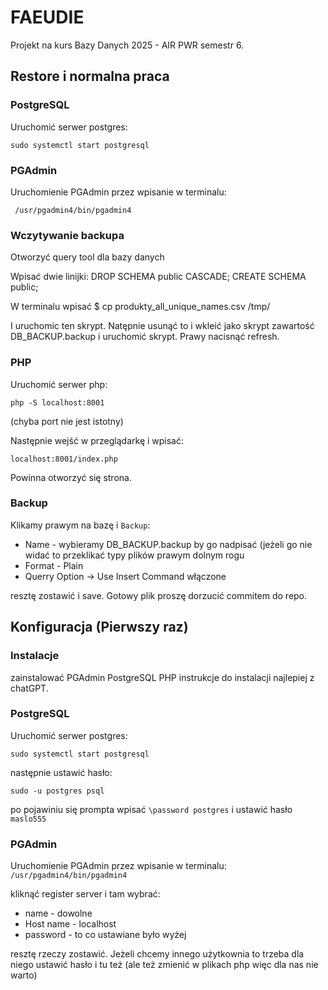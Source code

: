 
# FAEUDIE

Projekt na kurs Bazy Danych 2025 - AIR PWR semestr 6.

## Restore i normalna praca
### PostgreSQL
Uruchomić serwer postgres:

```sudo systemctl start postgresql```

### PGAdmin
Uruchomienie PGAdmin przez wpisanie w terminalu:

``` /usr/pgadmin4/bin/pgadmin4``` 

### Wczytywanie backupa
Otworzyć query tool dla bazy danych

Wpisać dwie linijki:
DROP SCHEMA public CASCADE;
CREATE SCHEMA public;

W terminalu wpisać $ cp produkty_all_unique_names.csv /tmp/


I uruchomic ten skrypt.
Natępnie usunąć to i wkleić jako skrypt zawartość DB_BACKUP.backup i uruchomić skrypt.
Prawy nacisnąć refresh.

### PHP
Uruchomić serwer php:

```php -S localhost:8001```

(chyba port nie jest istotny)

Następnie wejść w przeglądarkę i wpisać:

```localhost:8001/index.php```

Powinna otworzyć się strona.


### Backup
Klikamy prawym na bazę i ```Backup```:

- Name - wybieramy DB_BACKUP.backup by go nadpisać (jeżeli go nie widać to przeklikać typy plików prawym dolnym rogu
- Format - Plain
- Querry Option -> Use Insert Command włączone

resztę zostawić i save. Gotowy plik proszę dorzucić commitem do repo.

## Konfiguracja (Pierwszy raz)
### Instalacje
zainstalować
PGAdmin
PostgreSQL
PHP
instrukcje do instalacji najlepiej z chatGPT.

### PostgreSQL
Uruchomić serwer postgres:

```sudo systemctl start postgresql```

następnie ustawić hasło:

```sudo -u postgres psql```

po pojawiniu się prompta wpisać
```\password postgres```
i ustawić hasło ```maslo555```

### PGAdmin

Uruchomienie PGAdmin przez wpisanie w terminalu:
``` /usr/pgadmin4/bin/pgadmin4``` 

kliknąć register server i tam wybrać:

- name - dowolne
- Host name - localhost
- password - to co ustawiane było wyżej

resztę rzeczy zostawić. Jeżeli chcemy innego użytkownia to trzeba dla niego ustawić hasło i tu też (ale też zmienić w plikach php więc dla nas nie warto)





